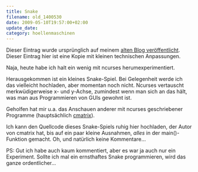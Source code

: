 ```yaml
---
title: Snake
filename: old_1400530
date: 2009-05-10T19:57:00+02:00
update_date:
category: hoellenmaschinen
---
```

Dieser Eintrag wurde ursprünglich auf meinem [alten Blog veröffentlicht](https://stu.blogger.de/stories/1400530/). Dieser Eintrag hier ist eine Kopie mit kleinen technischen Anpassungen.

Naja, heute habe ich halt ein wenig mit ncurses herumexperimentiert.

Herausgekommen ist ein kleines Snake-Spiel. Bei Gelegenheit werde ich das vielleicht hochladen, aber momentan noch nicht. Ncurses vertauscht merkwüdigerweise x- und y-Achse, zumindest wenn man sich an das hält, was man aus Programmieren von GUIs gewohnt ist.

Geholfen hat mir u.a. das Anschauen anderer mit ncurses geschriebener Programme (hauptsächlich [cmatrix](http://sourceforge.net/projects/cmatrix/)).

Ich kann den Quellcode dieses Snake-Spiels ruhig hier hochladen, der Autor von cmatrix hat, bis auf ein paar kleine Ausnahmen, _alles_ in der main()-Funktion gemacht.
Oh, und natürlich keine Kommentare…

PS: Gut ich habe auch kaum kommentiert, aber es war ja auch nur ein Experiment. Sollte ich mal ein ernsthaftes Snake programmieren, wird das ganze ordentlicher…
